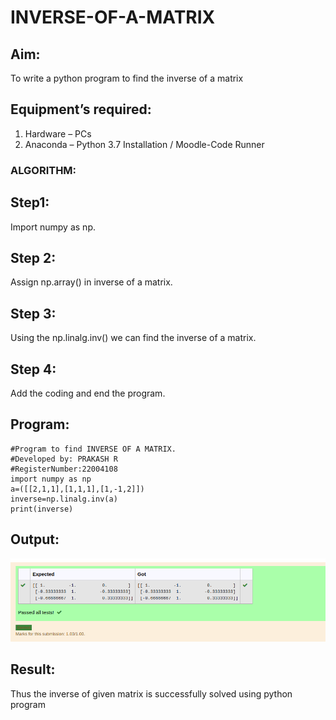 # INVERSE-OF-A-MATRIX
## Aim:
To write a python program to find the inverse of a matrix
## Equipment’s required:
1. 	Hardware – PCs
2. 	Anaconda – Python 3.7 Installation / Moodle-Code Runner
### ALGORITHM:
## Step1:
Import numpy as np.

## Step 2:
Assign np.array() in inverse of a matrix.

## Step 3:
Using the np.linalg.inv() we can find the inverse of a matrix.

## Step 4:
Add the coding and end the program.


## Program:
```
#Program to find INVERSE OF A MATRIX.
#Developed by: PRAKASH R
#RegisterNumber:22004108
import numpy as np
a=([[2,1,1],[1,1,1],[1,-1,2]])
inverse=np.linalg.inv(a)
print(inverse)

```
## Output:
![MODEL](/OP.png)
## Result:
Thus the inverse of given matrix is successfully solved using python program

